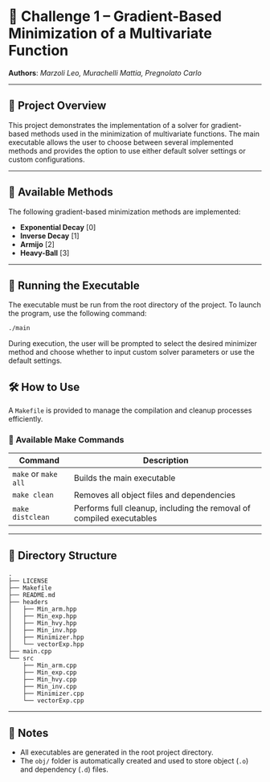 # 🚀 Challenge 1 – Gradient-Based Minimization of a Multivariate Function
**Authors**: *Marzoli Leo, Murachelli Mattia, Pregnolato Carlo*

---

## 🧠 Project Overview

This project demonstrates the implementation of a solver for gradient-based methods used in the minimization of multivariate functions. The main executable allows the user to choose between several implemented methods and provides the option to use either default solver settings or custom configurations.

---

## 🧮 Available Methods

The following gradient-based minimization methods are implemented:

- **Exponential Decay** [0]
- **Inverse Decay** [1]
- **Armijo** [2]
- **Heavy-Ball** [3]

---

## 🚀 Running the Executable

The executable must be run from the root directory of the project. To launch the program, use the following command:

```bash
./main
```
During execution, the user will be prompted to select the desired minimizer method and choose whether to input custom solver parameters or use the default settings.

## 🛠️ How to Use

A `Makefile` is provided to manage the compilation and cleanup processes efficiently.

### 🧾 Available Make Commands

| Command                | Description                                                                 |
|------------------------|-----------------------------------------------------------------------------|
| `make` or `make all`   | Builds the main executable                                                  |
| `make clean`           | Removes all object files and dependencies                                   |
| `make distclean`       | Performs full cleanup, including the removal of compiled executables        |

---

## 📁 Directory Structure

```
.
├── LICENSE
├── Makefile
├── README.md
├── headers
│   ├── Min_arm.hpp
│   ├── Min_exp.hpp
│   ├── Min_hvy.hpp
│   ├── Min_inv.hpp
│   ├── Minimizer.hpp
│   └── vectorExp.hpp
├── main.cpp
└── src
    ├── Min_arm.cpp
    ├── Min_exp.cpp
    ├── Min_hvy.cpp
    ├── Min_inv.cpp
    ├── Minimizer.cpp
    └── vectorExp.cpp
```

---

## 📌 Notes

- All executables are generated in the root project directory.
- The `obj/` folder is automatically created and used to store object (`.o`) and dependency (`.d`) files.